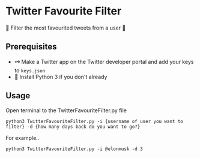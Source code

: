 # Twitter Favourite Filter

🌟 Filter the most favourited tweets from a user 🌟

## Prerequisites

- 🗝️ Make a Twitter app on the Twitter developer portal and add your keys to `keys.json`
- 🐍 Install Python 3 if you don't already

## Usage

Open terminal to the TwitterFavouriteFilter.py file

`python3 TwitterFavouriteFilter.py -i {username of user you want to filter} -d {how many days back do you want to go?}`

For example..

`python3 TwitterFavouriteFilter.py -i @elonmusk -d 3`
